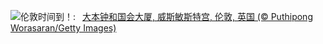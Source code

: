 ![](https://www.bing.com/th?id=OHR.LondonParliament_ZH-CN7089923691_UHD.jpg&w=1000)伦敦时间到！:&nbsp;&ensp;[大本钟和国会大厦, 威斯敏斯特宫, 伦敦, 英国 (© Puthipong Worasaran/Getty Images)](https://www.bing.com/th?id=OHR.LondonParliament_ZH-CN7089923691_UHD.jpg)
<br><br/>
